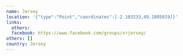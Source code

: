```yaml
---
name: Jersey
location: '{"type":"Point","coordinates":[-2.103233,49.1805019]}'
links:
  others: 
  facebook: https://www.facebook.com/groups/xrjersey/
others: []
country: Jersey
---
```

